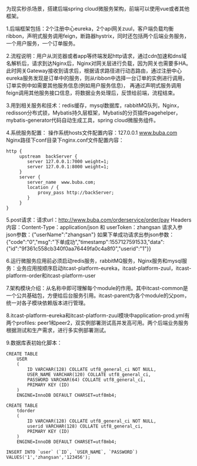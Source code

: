 
为现实秒杀场景，搭建后端spring cloud微服务架构，前端可以使用vue或者其他框架。

1.后端框架包括：2个注册中心eureka，2个api网关zuul，客户端负载均衡ribbon，声明式服务调用feign，断路器hystrix，同时还包括两个后端业务服务，一个用户服务，一个订单服务。

2.流程说明：用户从浏览器或者app等终端发起http请求，通过cdn加速和dns域名解析后，请求到达Nginx后，Nginx对网关层进行负载，因为网关也需要多HA。
  此时网关Gateway接收到请求后，根据请求路径进行动态路由，通过注册中心eureka服务发现是订单中的服务，则从ribbon中选择一台订单的实例进行调用，订单实例中如需要其他服务信息(例如用户服务信息)，
  再通过声明式服务调用feign调用其他服务接口信息，将数据业务处理后，反馈给前端，流程结束。

3.用到相关服务和技术：redis缓存，mysql数据库，rabbitMQ队列，Nginx，redisson分布式锁，Mybatis持久层框架，Mybatis的分页插件pagehelper，mybatis-generator代码自动生成工具，spring cloud微服务组件。

4.系统服务配置：
  操作系统hosts文件配置内容：127.0.0.1    www.buba.com
  Nginx路径下conf目录下nginx.conf文件配置内容：
    
    http {
         upstream  backServer {
        	server 127.0.0.1:7000 weight=1;
        	server 127.0.0.1:8000 weight=1;
         }         
         server {
            server_name  www.buba.com;
            location / {
                proxy_pass http://backServer;
            }
         }
    }
    
5.post请求：请求url：http://www.buba.com/orderservice/order/pay
  Headers内容：Content-Type：application/json  和  userToken：zhangsan
  请求入参json参数：{"userName":"zhangsan"}
  如果下单成功请求出参json参数：{"code":"0","msg":"下单成功","timestamp":1557127591533,"data":{"id":"9f361c558cb340f0aa76449fa0c4a8f0","userid":"1"}}

6.运行微服务应用前必须启动redis服务，rabbitMQ服务，Nginx服务和mysql服务：业务应用按顺序启动itcast-platform-eureka，itcast-platform-zuul，itcast-platform-order和itcast-platform-user

7.架构模块介绍：从名称中即可理解每个module的作用。其中itcast-common是一个公共基础包，方便给后台服务引用。itcast-parent为各个module的父pom，统一对各子模块依赖版本进行管理。

8.itcast-platform-eureka和itcast-platform-zuul模块中application-prod.yml有两个profiles: peer1和peer2，双实例部署测试高并发高可用。两个后端业务服务根据测试和生产需求，进行多实例部署测试。

9.数据库表初始化脚本：
    
    CREATE TABLE
        USER
        (
            ID VARCHAR(128) COLLATE utf8_general_ci NOT NULL,
            USER_NAME VARCHAR(120) COLLATE utf8_general_ci,
            PASSWORD VARCHAR(64) COLLATE utf8_general_ci,
            PRIMARY KEY (ID)
        )
        ENGINE=InnoDB DEFAULT CHARSET=utf8mb4;
      
    CREATE TABLE
        tdorder
        (
            ID VARCHAR(128) COLLATE utf8_general_ci NOT NULL,
            userid VARCHAR(128) COLLATE utf8_general_ci,
            PRIMARY KEY (ID)
        )
        ENGINE=InnoDB DEFAULT CHARSET=utf8mb4; 
        
    INSERT INTO `user` (`ID`, `USER_NAME`, `PASSWORD`) VALUES('1','zhangsan','123456');
    
    
    
    
    
    
         
      












